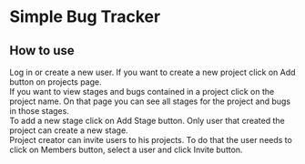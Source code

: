 <h1>Simple Bug Tracker</h1>

<h2>How to use</h2>

<p>
    Log in or create a new user. If you want to create a new project click on Add button on projects page. 
    <br>If you want to view stages and bugs contained in a project click on the project name. On that page you can see all stages for the project and bugs in those stages.
    <br>To add a new stage click on Add Stage button. Only user that created the project can create a new stage.
    <br>Project creator can invite users to his projects. To do that the user needs to click on Members button, select a user and click Invite button.
</p>
